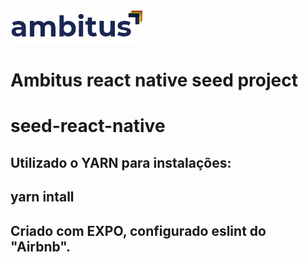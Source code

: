 ![Ambitus](https://raw.githubusercontent.com/ambitus-it/seed-react-native/master/logo_Home.png)

# Ambitus react native seed project

# seed-react-native

## Utilizado o YARN para instalações:
## yarn intall

## Criado com EXPO, configurado eslint do "Airbnb".
